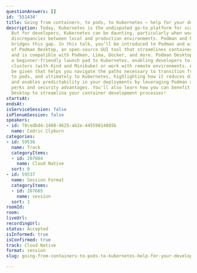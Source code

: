 ```yaml
---
questionAnswers: []
id: '551434'
title: Going from containers, to pods, to Kubernetes – help for your developer environments!
description: Today, Kubernetes is the undisputed go-to platform for scaling containers.
  But for developers, Kubernetes can be daunting, particularly when working with the
  discrepancies between local and production environments. Podman and Podman Desktop
  bridges this gap. In this talk, you’ll be introduced to Podman and witness the unveiling
  of Podman Desktop, an open-source GUI tool that streamlines container workflows
  and is compatible with Podman, Lima, Docker, and more. Podman Desktop serves as
  a beginner-friendly launch pad to Kubernetes, enabling developers to spin up local
  clusters (with Kind and Minikube) or work with remote environments. A demo will
  be given that helps you navigate the paths necessary to transition from app to containers,
  to pods, and ultimately to Kubernetes, highlighting how it reduces discrepancies
  and enables predictability in your deployments by leveraging Podman and Podman Desktop's
  perks and security advantages. You'll also learn how you can benefit from Podman
  Desktop to streamline your container development processes!
startsAt: 
endsAt: 
isServiceSession: false
isPlenumSession: false
speakers:
- id: 78cedbd4-1408-4625-ab2e-44559814885b
  name: Cedric Clyburn
categories:
- id: 59536
  name: Track
  categoryItems:
  - id: 207664
    name: Cloud Native
  sort: 0
- id: 59537
  name: Session Format
  categoryItems:
  - id: 207665
    name: session
  sort: 1
roomId: 
room: 
liveUrl: 
recordingUrl: 
status: Accepted
isInformed: true
isConfirmed: true
track: Cloud Native
format: session
slug: going-from-containers-to-pods-to-kubernetes-help-for-your-developer-environments

---
```

